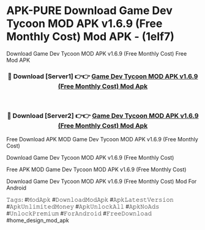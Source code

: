 # APK-PURE Download Game Dev Tycoon MOD APK v1.6.9 (Free Monthly Cost) Mod APK - (1elf7)
Download Game Dev Tycoon MOD APK v1.6.9 (Free Monthly Cost) Free Mod APK

<div align="center">
<h3>🔴 Download [Server1] 👉👉 <a href="https://apk-comot.site?title=Game_Dev_Tycoon_MOD_APK_v1.6.9_(Free_Monthly_Cost)">Game Dev Tycoon MOD APK v1.6.9 (Free Monthly Cost) Mod Apk</a></h3><br>

<h3>🔴 Download [Server2] 👉👉 <a href="https://apk-comot.site?title=Game_Dev_Tycoon_MOD_APK_v1.6.9_(Free_Monthly_Cost)">Game Dev Tycoon MOD APK v1.6.9 (Free Monthly Cost) Mod Apk</a></h3>
</div>


Free Download APK MOD Game Dev Tycoon MOD APK v1.6.9 (Free Monthly Cost)

Download Game Dev Tycoon MOD APK v1.6.9 (Free Monthly Cost) 

Free APK MOD Game Dev Tycoon MOD APK v1.6.9 (Free Monthly Cost) 

Download Game Dev Tycoon MOD APK v1.6.9 (Free Monthly Cost) Mod For Android

𝚃𝚊𝚐𝚜: #𝙼𝚘𝚍𝙰𝚙𝚔 #𝙳𝚘𝚠𝚗𝚕𝚘𝚊𝚍𝙼𝚘𝚍𝙰𝚙𝚔 #𝙰𝚙𝚔𝙻𝚊𝚝𝚎𝚜𝚝𝚅𝚎𝚛𝚜𝚒𝚘𝚗 #𝙰𝚙𝚔𝚄𝚗𝚕𝚒𝚖𝚒𝚝𝚎𝚍𝙼𝚘𝚗𝚎𝚢 #𝙰𝚙𝚔𝚄𝚗𝚕𝚘𝚌𝚔𝙰𝚕𝚕 #𝙰𝚙𝚔𝙽𝚘𝙰𝚍𝚜 #𝚄𝚗𝚕𝚘𝚌𝚔𝙿𝚛𝚎𝚖𝚒𝚞𝚖 #𝙵𝚘𝚛𝙰𝚗𝚍𝚛𝚘𝚒𝚍 #𝙵𝚛𝚎𝚎𝙳𝚘𝚠𝚗𝚕𝚘𝚊𝚍 #home_design_mod_apk
